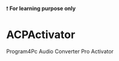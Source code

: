 
:exclamation: **For learning purpose only**    

# ACPActivator
Program4Pc Audio Converter Pro Activator 

